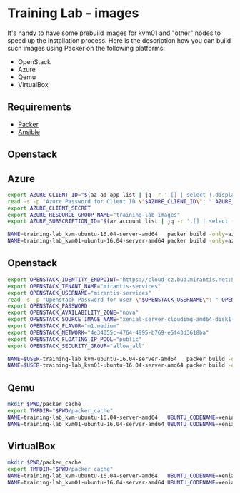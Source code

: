 # Training Lab - images

It's handy to have some prebuild images for kvm01 and "other" nodes to speed up the installation process.
Here is the description how you can build such images using Packer on the following platforms:

* OpenStack
* Azure
* Qemu
* VirtualBox

## Requirements

* [Packer](https://www.packer.io/)
* [Ansible](https://www.ansible.com/)

## Openstack

## Azure

```bash
export AZURE_CLIENT_ID="$(az ad app list | jq -r '.[] | select (.displayName == "packerbuild").appId')"
read -s -p "Azure Password for Client ID \"$AZURE_CLIENT_ID\": " AZURE_CLIENT_SECRET
export AZURE_CLIENT_SECRET
export AZURE_RESOURCE_GROUP_NAME="training-lab-images"
export AZURE_SUBSCRIPTION_ID="$(az account list | jq -r '.[] | select (.isDefault == true).id')"

NAME=training-lab_kvm-ubuntu-16.04-server-amd64   packer build -only=azure-arm training-lab_ubuntu_image.json
NAME=training-lab_kvm01-ubuntu-16.04-server-amd64 packer build -only=azure-arm training-lab_ubuntu_image.json
```

## Openstack

```bash
export OPENSTACK_IDENTITY_ENDPOINT="https://cloud-cz.bud.mirantis.net:5000/v2.0"
export OPENSTACK_TENANT_NAME="mirantis-services"
export OPENSTACK_USERNAME="mirantis-services"
read -s -p "Openstack Password for user \"$OPENSTACK_USERNAME\": " OPENSTACK_PASSWORD
export OPENSTACK_PASSWORD
export OPENSTACK_AVAILABILITY_ZONE="nova"
export OPENSTACK_SOURCE_IMAGE_NAME="xenial-server-cloudimg-amd64-disk1-20180803"
export OPENSTACK_FLAVOR="m1.medium"
export OPENSTACK_NETWORK="4e34055c-4764-4995-b769-e5f43d3618ba"
export OPENSTACK_FLOATING_IP_POOL="public"
export OPENSTACK_SECURITY_GROUP="allow_all"

NAME=$USER-training-lab_kvm-ubuntu-16.04-server-amd64   packer build -only=openstack training-lab_ubuntu_image.json
NAME=$USER-training-lab_kvm01-ubuntu-16.04-server-amd64 packer build -only=openstack training-lab_ubuntu_image.json
```

## Qemu

```bash
mkdir $PWD/packer_cache
export TMPDIR="$PWD/packer_cache"
NAME=training-lab_kvm-ubuntu-16.04-server-amd64   UBUNTU_CODENAME=xenial packer build -only=qemu training-lab_ubuntu_image.json
NAME=training-lab_kvm01-ubuntu-16.04-server-amd64 UBUNTU_CODENAME=xenial packer build -only=qemu training-lab_ubuntu_image.json
```

## VirtualBox

```bash
mkdir $PWD/packer_cache
export TMPDIR="$PWD/packer_cache"
NAME=training-lab_kvm-ubuntu-16.04-server-amd64   UBUNTU_CODENAME=xenial packer build -only=virtualbox-iso training-lab_ubuntu_image.json
NAME=training-lab_kvm01-ubuntu-16.04-server-amd64 UBUNTU_CODENAME=xenial packer build -only=virtualbox-iso training-lab_ubuntu_image.json
```
